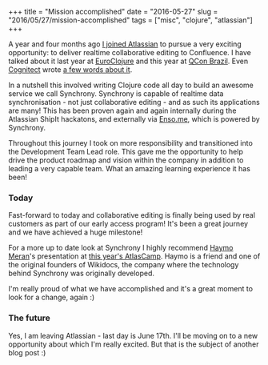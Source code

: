 +++
title = "Mission accomplished"
date = "2016-05-27"
slug = "2016/05/27/mission-accomplished"
tags = ["misc", "clojure", "atlassian"]
+++

A year and four months ago [I joined Atlassian](http://www.leonardoborges.com/writings/2014/12/27/staring-a-new-chapter/) to pursue a very exciting opportunity: to deliver realtime collaborative editing to Confluence. I have talked about it last year at [EuroClojure](https://www.youtube.com/watch?v=3QR8meTrh5g&index=16&list=PLZdCLR02grLoBx0Y5ZrpdmLxc160PIwzQ) and this year at [QCon Brazil](http://qconsp.com/presentation/colabora%C3%A7%C3%A3o-em-tempo-real-com-clojure-e-clojurescript%E2%80%8B). Even [Cognitect](http://www.cognitect.com/) wrote [a few words about it](http://blog.cognitect.com/blog/2015/7/21/atlassian-builds-realtime-collaboration-services-with-clojure).

In a nutshell this involved writing Clojure code all day to build an awesome service we call Synchrony. Synchrony is capable of realtime data synchronisation - not just collaborative editing - and as such its applications are many! This has been proven again and again internally during the Atlassian ShipIt hackatons, and externally via [Enso.me](https://enso.me/), which is powered by Synchrony. 

Throughout this journey I took on more responsibility and transitioned into the Development Team Lead role. This gave me the opportunity to help drive the product roadmap and vision within the company in addition to leading a very capable team. What an amazing learning experience it has been!

### Today

Fast-forward to today and collaborative editing is finally being used by real customers as part of our early access program! It's been a great journey and we have achieved a huge milestone!

For a more up to date look at Synchrony I highly recommend [Haymo Meran](https://twitter.com/draftkraft)'s presentation at [this year's AtlasCamp](https://www.youtube.com/watch?v=EgCYd6ei7QI). Haymo is a friend and one of the original founders of Wikidocs, the company where the technology behind Synchrony was originally developed.

I'm really proud of what we have accomplished and it's a great moment to look for a change, again :)

### The future

Yes, I am leaving Atlassian - last day is June 17th. I'll be moving on to a new opportunity about which I'm really excited. But that is the subject of another blog post :)


